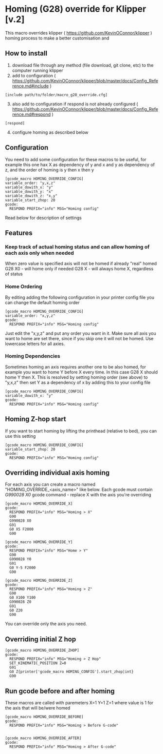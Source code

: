 # Homing (G28) override for Klipper [v.2]

This macro overrides klipper ( https://github.com/KevinOConnor/klipper ) homing process to make a better customisation and

## How to install 
1. download file through any method (file download, git clone, etc) to the computer running klipper 
2. add to configuration ( https://github.com/KevinOConnor/klipper/blob/master/docs/Config_Reference.md#include )
```
[include path/to/folder/macro_g28_override.cfg]
```
3. also add to configuration if respond is not already configured ( https://github.com/KevinOConnor/klipper/blob/master/docs/Config_Reference.md#respond )
```
[respond]
```
4. configure homing as described below

## Configuration
You need to add some configuration for these macros to be useful,  for example this one hax X as dependency of y and x and y as dependency of z, and the order of homing is y then x then y
```
[gcode_macro HOMING_OVERRIDE_CONFIG]
variable_order: "y,x,z"
variable_dowith_x: "y"
variable_dowith_y: "x"
variable_dowith_z: "x,y"
variable_start_zhop: 20
gcode:
  RESPOND PREFIX="info" MSG="Homing config"
```
Read below for description of settings

## Features

### Keep track of actual homing status and can allow homing of each axis only when needed

When zero value is specified axis will not be homed if already "real" homed
  G28 X0 - will home only if needed
  G28 X - will always home X, regardless of status

### Home Ordering
By editing adding the following configuration in your printer config file you can change the default homing order
```
[gcode_macro HOMING_OVERRIDE_CONFIG]
variable_order: "x,y,z"
gcode:
  RESPOND PREFIX="info" MSG="Homing config"
```
Just edit the "x,y,z" and put any order you want in it. 
Make sure all axis you want to home are set there, since if you skip one it will not be homed. 
Use lowercase letters for all axies.

### Homing Dependencies
Sometimes homing an axis requires another one to be also homed, for example you want to home Y before X every time. In this case G28 X should home Y then X. This is resolved by setting homing order (see above) to "y,x,z" then set Y as a dependency of x by adding this to your config file
```
[gcode_macro HOMING_OVERRIDE_CONFIG]
variable_dowith_x: "y"
gcode:
  RESPOND PREFIX="info" MSG="Homing config"
```

## Homing Z-hop start
If you want to start homing by lifting the printhead (relative to bed), you can use this setting 
```
[gcode_macro HOMING_OVERRIDE_CONFIG]
variable_start_zhop: 20
gcode:
  RESPOND PREFIX="info" MSG="Homing config"
```

## Overriding individual axis homing
For each axis you can create a macro named "HOMING_OVERRIDE_<axis_name>" like below. Each gcode must contain *G990028 X0* gcode command - replace X with the axis you're overriding
```
[gcode_macro HOMING_OVERRIDE_X]
gcode:
  RESPOND PREFIX="info" MSG="Homing > X"
  G90
  G990028 X0
  G91
  G0 X5 F2000
  G90
  
[gcode_macro HOMING_OVERRIDE_Y]
gcode:
  RESPOND PREFIX="info" MSG="Home > Y"
  G90
  G990028 Y0
  G91
  G0 Y-5 F2000
  G90
  
[gcode_macro HOMING_OVERRIDE_Z]
gcode:
  RESPOND PREFIX="info" MSG="Homing > Z"
  G90
  G0 X100 Y100
  G990028 Z0
  G91
  G0 Z20
  G90
```
You can override only the axis you need.

## Overriding initial Z hop
```
[gcode_macro HOMING_OVERRIDE_ZHOP]
gcode:
  RESPOND PREFIX="info" MSG="Homing > Z Hop"
  SET_KINEMATIC_POSITION Z=0
  G91
  G0 Z{printer['gcode_macro HOMING_CONFIG'].start_zhop|int}
  G90
```


## Run gcode before and after homing
These macros are called with paremeters X=1 Y=1 Z=1 where value is 1 for the axis that will be/were homed 
```
[gcode_macro HOMING_OVERRIDE_BEFORE]
gcode:
  RESPOND PREFIX="info" MSG="Homing > Before G-code"
  

[gcode_macro HOMING_OVERRIDE_AFTER]
gcode:
  RESPOND PREFIX="info" MSG="Homing > After G-code"
```


